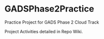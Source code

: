 # GADSPhase2Practice
Practice Project for GADS Phase 2 Cloud Track

Project Activities detailed in Repo Wiki.
